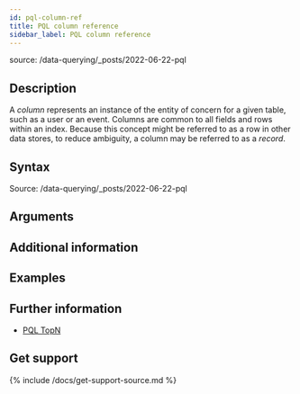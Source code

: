 ```yaml
---
id: pql-column-ref
title: PQL column reference
sidebar_label: PQL column reference
---
```


source: /data-querying/_posts/2022-06-22-pql
## Description

A *column* represents an instance of the entity of concern for a given table, such as a user or an event. Columns are common to all fields and rows within an index. Because this concept might be referred to as a row in other data stores, to reduce ambiguity, a column may be referred to as a *record*.


## Syntax
Source: /data-querying/_posts/2022-06-22-pql

## Arguments


## Additional information

## Examples


## Further information

* [PQL TopN](/pql/pql-topn-ref.md)

## Get support

{% include /docs/get-support-source.md %}
